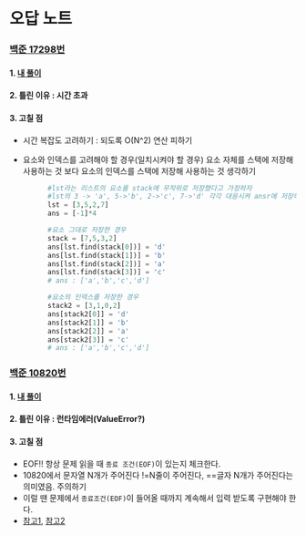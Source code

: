 # 오답 노트


### [백준 17298번](https://www.acmicpc.net/problem/17298)

#### 1. [내 풀이](https://github.com/coding-study-19/datastructure-and-algorithm/blob/main/datastructure/%EC%8A%A4%ED%83%9D/17298_de.py)
#### 2. 틀린 이유 : 시간 초과
#### 3. 고칠 점
* 시간 복잡도 고려하기 : 되도록 O(N^2) 연산 피하기
* 요소와 인덱스를 고려해야 할 경우(일치시켜야 할 경우) 요소 자체를 스택에 저장해 사용하는 것 보다 요소의 인덱스를 스택에 저장해 사용하는 것 생각하기

  ```python
        #lst라는 리스트의 요소를 stack에 무작위로 저장했다고 가정하자
        #lst의 3 -> 'a', 5->'b', 2->'c', 7->'d' 각각 대응시켜 ansr에 저장하는 코드를 짜보자. 
        lst = [3,5,2,7]
        ans = [-1]*4

        #요소 그대로 저장한 경우
        stack = [7,5,3,2]
        ans[lst.find(stack[0])] = 'd'
        ans[lst.find(stack[1])] = 'b'
        ans[lst.find(stack[2])] = 'a'
        ans[lst.find(stack[3])] = 'c'
        # ans : ['a','b','c','d']

        #요소의 인덱스를 저장한 경우
        stack2 = [3,1,0,2]
        ans[stack2[0]] = 'd'
        ans[stack2[1]] = 'b'
        ans[stack2[2]] = 'a'
        ans[stack2[3]] = 'c'
        # ans : ['a','b','c','d']
    ```
### [백준 10820번](https://www.acmicpc.net/problem/10820)

#### 1. [내 풀이](https://github.com/coding-study-19/datastructure-and-algorithm/blob/main/datastructure/%EB%AC%B8%EC%9E%90%EC%97%B4/10820_de.py)
#### 2. 틀린 이유 : 런타임에러(ValueError?)
#### 3. 고칠 점
* EOF!! 항상 문제 읽을 때 ```종료 조건(EOF)```이 있는지 체크한다.
* 10820에서 문자열 N개가 주어진다 !=N줄이 주어진다, ==글자 N개가 주어진다는 의미였음. 주의하기
* 이럴 땐 문제에서 ```종료조건(EOF)```이 들어올 때까지 계속해서 입력 받도록 구현해야 한다.
* [참고1](https://www.acmicpc.net/board/view/59064), [참고2](https://www.acmicpc.net/board/view/39199)